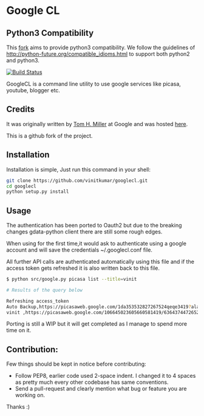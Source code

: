 # Google CL

## Python3 Compatibility

This [fork](https://github.com/vinitkumar/googlecl.git) aims to provide python3 compatibility. We follow the guidelines of http://python-future.org/compatible_idioms.html to support both python2 and python3.

[![Build Status](https://travis-ci.org/lgalke/googlecl.svg?branch=master)](https://travis-ci.org/lgalke/googlecl)

GoogleCL is a command line utility to use google services like picasa, youtube, blogger etc.


## Credits

It was originally written by [Tom H. Miller](https://github.com/TomMiller) at Google and was hosted
[here](https://code.google.com/p/googlecl/).

This is a github fork of the project.

## Installation

Installation is simple, Just run this command in your shell:

```bash
git clone https://github.com/vinitkumar/googlecl.git
cd googlecl
python setup.py install
```

## Usage

The authentication has been ported to Oauth2 but due to the breaking changes gdata-python client there
are still some rough edges.

When using for the first time,it would ask to authenticate using a google account
and will save the credentials ~/.googlecl.conf file.

All further API calls are authenticated automatically using this file and if
the access token gets refreshed it is also written back to this file.

```sh
$ python src/google.py picasa list --title=vinit

# Results of the query below

Refreshing access_token
Auto Backup,https://picasaweb.google.com/1da353532827267524qeqe3419?alabel=small_instant_upload
vinit ,https://picasaweb.google.com/106645023605660581419/636437447265237483335626262
```
Porting is still a WIP but it will get completed as I manage to spend more time on it.

## Contribution:

Few things should be kept in notice before contributing:

- Follow PEP8, earlier code used 2-space indent. I changed it to 4 spaces as pretty much every other codebase has same conventions.
- Send a pull-request and clearly mention what bug or feature you are working on.

Thanks :)
